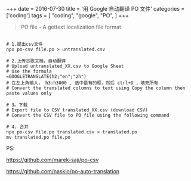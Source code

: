 +++
date = 2016-07-30
title = '用 Google 自动翻译 PO 文件'
categories = ['coding']
tags = [
    "coding",
    "google",
    "PO",
]
+++
  
  
> PO file - A gettext localization file format

```shell

# 1.提出csv文件
npx po-csv file.po > untranslated.csv

# 2.上传谷歌文档，自动翻译
# Upload untranslated_XX.csv to Google Sheet
# Use the formula
=GOOGLETRANSLATE(h2;"en";"zh")
# 在左上角输入， h3:h3000 , 选中最有的框，然后 ctrl+D ，填充所有
# Convert the translated columns to text using Copy the column then paste values only

# 3。下载
# Export file to CSV translated_XX.csv (download CSV)
# Convert the CSV file to PO file using the following command

# 4. 合并
npx po-csv file.po translated.csv > translated.po
mv translated.po file.po
```

PS:

https://github.com/marek-saji/po-csv

https://github.com/naskio/po-auto-translation


